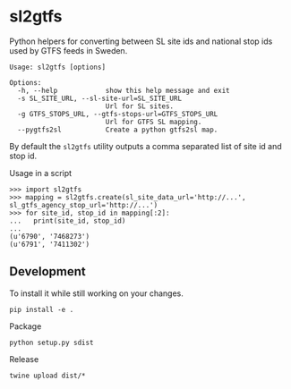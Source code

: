 # sl2gtfs

Python helpers for converting between SL site ids and national stop ids used by GTFS feeds in Sweden.

```
Usage: sl2gtfs [options]

Options:
  -h, --help            show this help message and exit
  -s SL_SITE_URL, --sl-site-url=SL_SITE_URL
                        Url for SL sites.
  -g GTFS_STOPS_URL, --gtfs-stops-url=GTFS_STOPS_URL
                        Url for GTFS SL mapping.
  --pygtfs2sl           Create a python gtfs2sl map.
```

By default the `sl2gtfs` utility outputs a comma separated list of site id and stop id.

Usage in a script

```
>>> import sl2gtfs
>>> mapping = sl2gtfs.create(sl_site_data_url='http://...', sl_gtfs_agency_stop_url='http://...')
>>> for site_id, stop_id in mapping[:2]:
...   print(site_id, stop_id)
...
(u'6790', '7468273')
(u'6791', '7411302')
```

## Development

To install it while still working on your changes.

    pip install -e .

Package

    python setup.py sdist

Release

    twine upload dist/*

